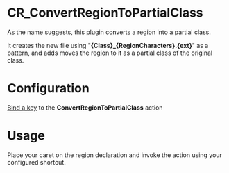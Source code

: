 CR_ConvertRegionToPartialClass
==============================
As the name suggests, this plugin converts a region into a partial class.

It creates the new file using "**{Class}_{RegionCharacters}.{ext}**" as a pattern, and adds moves the region to it as a partial class of the original class.

Configuration
=============

[ Bind a key](http://community.devexpress.com/blogs/rorybecker/archive/2010/10/05/binding-keys-in-coderush.aspx) to the **ConvertRegionToPartialClass** action

Usage
===
Place your caret on the region declaration and invoke the action using your configured shortcut.
